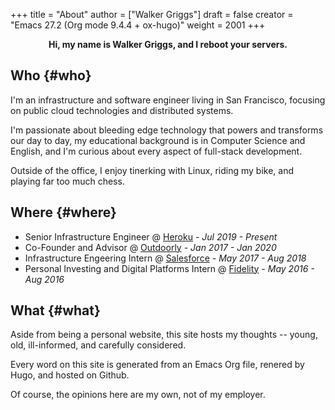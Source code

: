 +++
title = "About"
author = ["Walker Griggs"]
draft = false
creator = "Emacs 27.2 (Org mode 9.4.4 + ox-hugo)"
weight = 2001
+++

<style>.org-center { margin-left: auto; margin-right: auto; text-align: center; }</style>

<div class="org-center">
  <div></div>

**Hi, my name is Walker Griggs, and I reboot your servers.**

</div>


## Who {#who}

I'm an infrastructure and software engineer living in San Francisco, focusing on public cloud technologies and distributed systems.

I'm passionate about bleeding edge technology that powers and transforms our day to day, my educational background is in Computer Science and English, and I'm curious about every aspect of full-stack development.

Outside of the office, I enjoy tinerking with Linux, riding my bike, and playing far too much chess.


## Where {#where}

-   Senior Infrastructure Engineer @ [Heroku](https://heroku.com) _- Jul 2019 - Present_
-   Co-Founder and Advisor @ [Outdoorly](https://outdoorly.com) _- Jan 2017 - Jan 2020_
-   Infrastructure Engeering Intern @ [Salesforce](https://salesforce.com) _- May 2017 - Aug 2018_
-   Personal Investing and Digital Platforms Intern @ [Fidelity](https://fidelity.com) _- May 2016 - Aug 2016_


## What {#what}

Aside from being a personal website, this site hosts my thoughts -- young, old, ill-informed, and carefully considered.

Every word on this site is generated from an Emacs Org file, renered by Hugo, and hosted on Github.

Of course, the opinions here are my own, not of my employer.
